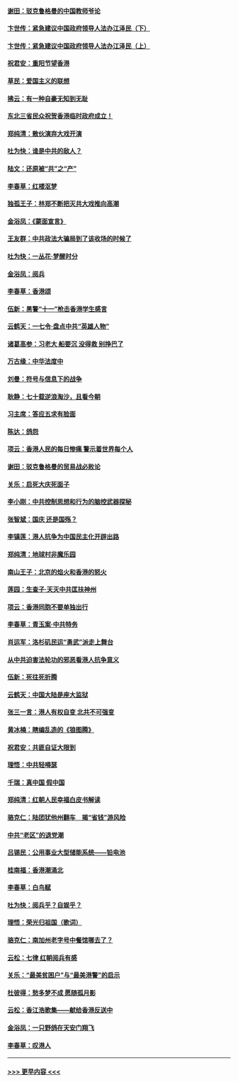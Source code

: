 #### [谢田：驳克鲁格曼的中国教师爷论](../pages/nsc993/n11575034.md?t=10081711) 
#### [卞世传：紧急建议中国政府领导人法办江泽民（下）](../pages/nsc993/n11573390.md?t=10081711) 
#### [卞世传：紧急建议中国政府领导人法办江泽民（上）](../pages/nsc993/n11573208.md?t=10081711) 
#### [祝君安：重阳节望香港](../pages/nsc993/n11573190.md?t=10081711) 
#### [草民：爱国主义的联想](../pages/nsc993/n11572333.md?t=10081711) 
#### [拂云：有一种自豪无知到无耻](../pages/nsc993/n11572006.md?t=10081711) 
#### [东北三省民众祝贺香港临时政府成立！](../pages/nsc993/n11571215.md?t=10081711) 
#### [郑纯清：散伙演弃大戏开演](../pages/nsc993/n11570826.md?t=10081711) 
#### [吐为快：谁是中共的敌人？](../pages/nsc993/n11570817.md?t=10081711) 
#### [陆文：还原被“共”之“产”](../pages/nsc993/n11570798.md?t=10081711) 
#### [李春草：红楼沤梦](../pages/nsc993/n11569673.md?t=10081711) 
#### [独孤王子：林郑不断把灭共大戏推向高潮](../pages/nsc993/n11569381.md?t=10081711) 
#### [金浴凤：《蒙面宣言》](../pages/nsc993/n11569368.md?t=10081711) 
#### [王友群：中共政法大骗局到了该收场的时候了](../pages/nsc993/n11568940.md?t=10081711) 
#### [吐为快：一丛花‧梦醒时分](../pages/nsc993/n11567491.md?t=10081711) 
#### [金浴凤：阅兵](../pages/nsc993/n11567454.md?t=10081711) 
#### [李春草：香港颂](../pages/nsc993/n11567444.md?t=10081711) 
#### [伍新：黑警“十一”枪击香港学生感言](../pages/nsc993/n11567426.md?t=10081711) 
#### [云鹤天：一七令‧盘点中共“英雄人物”](../pages/nsc993/n11567091.md?t=10081711) 
#### [诸葛高参：习老大 船要沉 没得救 别挣巴了](../pages/nsc993/n11566976.md?t=10081711) 
#### [万古缘：中华法度中](../pages/nsc993/n11566726.md?t=10081711) 
#### [刘曼：符号与信息下的战争](../pages/nsc993/n11564655.md?t=10081711) 
#### [耿静：七十载逆浪淘沙，且看今朝](../pages/nsc993/n11564520.md?t=10081711) 
#### [习主席：答应五求有脸面](../pages/nsc993/n11563953.md?t=10081711) 
#### [陈达：鸽怨](../pages/nsc993/n11561879.md?t=10081711) 
#### [项云：香港人民的每日惨痛  警示着世界每个人](../pages/nsc993/n11559273.md?t=10081711) 
#### [谢田：驳克鲁格曼的贸易战必败论](../pages/nsc993/n11555840.md?t=10081711) 
#### [关乐：启死大庆死面子](../pages/nsc993/n11556823.md?t=10081711) 
#### [李小刚：中共控制思想和行为的脑控武器探秘](../pages/nsc993/n11556776.md?t=10081711) 
#### [张智斌：国庆  还是国殇？](../pages/nsc993/n11556617.md?t=10081711) 
#### [李镇莲：港人抗争为中国民主化开辟出路](../pages/nsc993/n11556570.md?t=10081711) 
#### [郑纯清：地球村非魔乐园](../pages/nsc993/n11555415.md?t=10081711) 
#### [南山王子：北京的焰火和香港的怒火](../pages/nsc993/n11555318.md?t=10081711) 
#### [莲园：生查子·天灭中共匡扶神州](../pages/nsc993/n11555302.md?t=10081711) 
#### [项云：香港同胞不要单独出行](../pages/nsc993/n11555276.md?t=10081711) 
#### [李春草：青玉案‧中共特务](../pages/nsc993/n11552356.md?t=10081711) 
#### [肖运军：洛杉矶民运“勇武”派走上舞台](../pages/nsc993/n11551595.md?t=10081711) 
#### [从中共迫害法轮功的邪恶看港人抗争意义](../pages/nsc993/n11540858.md?t=10081711) 
#### [伍新：死往死折腾](../pages/nsc993/n11550174.md?t=10081711) 
#### [云鹤天：中国大陆是座大监狱](../pages/nsc993/n11550155.md?t=10081711) 
#### [张三一言：港人有权自变 北共不可强变](../pages/nsc993/n11550132.md?t=10081711) 
#### [黄冰楠：瞎编乱造的《狼图腾》](../pages/nsc993/n11550082.md?t=10081711) 
#### [祝君安：共匪自证大限到](../pages/nsc993/n11550041.md?t=10081711) 
#### [理悟：中共轻嘚瑟](../pages/nsc993/n11547978.md?t=10081711) 
#### [千瑞：真中国 假中国](../pages/nsc993/n11547865.md?t=10081711) 
#### [郑纯清：红朝人民幸福白皮书解读](../pages/nsc993/n11547499.md?t=10081711) 
#### [骆克仁：陆团犹他州翻车　揭“省钱”游风险](../pages/nsc993/n11546977.md?t=10081711) 
#### [中共“老区”的退党潮](../pages/nsc993/n11545995.md?t=10081711) 
#### [吕锡民：公用事业大型储能系统——铅电池](../pages/nsc993/n11545701.md?t=10081711) 
#### [桂南福：香港潮涌北](../pages/nsc993/n11545682.md?t=10081711) 
#### [李春草：白鸟赋](../pages/nsc993/n11545663.md?t=10081711) 
#### [吐为快：阅兵乎？自娱乎？](../pages/nsc993/n11545625.md?t=10081711) 
#### [理悟：荣光归祖国（歌词）](../pages/nsc993/n11545616.md?t=10081711) 
#### [骆克仁：南加州老字号中餐馆哪去了？](../pages/nsc993/n11545120.md?t=10081711) 
#### [云松：七律 红朝阅兵有感](../pages/nsc993/n11542394.md?t=10081711) 
#### [关乐：“最美贫困户”与“最美港警”的启示](../pages/nsc993/n11542252.md?t=10081711) 
#### [杜彼得：愁多梦不成 愿随孤月影](../pages/nsc993/n11540296.md?t=10081711) 
#### [云松：香江浩歌集——献给香港反送中](../pages/nsc993/n11540149.md?t=10081711) 
#### [金浴凤：一只野鸽在天安门翔飞](../pages/nsc993/n11540280.md?t=10081711) 
#### [李春草：叹港人](../pages/nsc993/n11540119.md?t=10081711) 

----
#### [ >>> 更早内容 <<< ](../indexes/nsc993-earlier.md)
